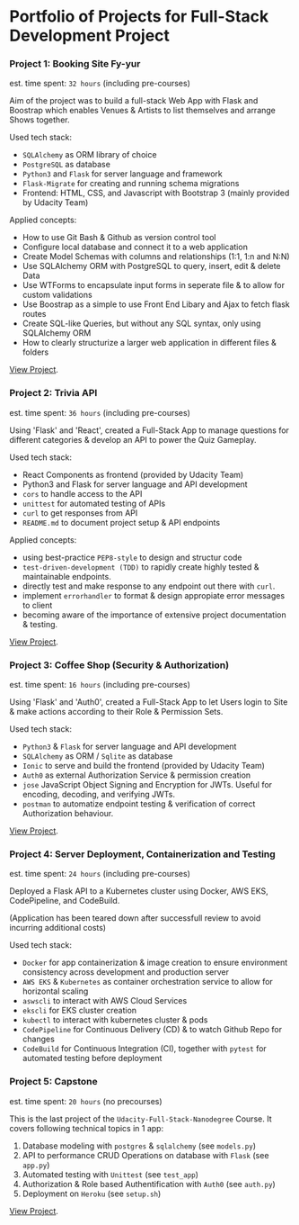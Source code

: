 # Portfolio of Projects for Full-Stack Development Project


### Project 1: Booking Site Fy-yur

est. time spent: `32 hours` (including pre-courses)

Aim of the project was to build a full-stack Web App with Flask and Boostrap which enables
Venues & Artists to list themselves and arrange Shows together.

Used tech stack:
- `SQLAlchemy` as ORM library of choice
- `PostgreSQL` as database
- `Python3` and `Flask` for server language and framework
- `Flask-Migrate` for creating and running schema migrations
- Frontend: HTML, CSS, and Javascript with Bootstrap 3 (mainly provided by Udacity Team)

Applied concepts:
- How to use Git Bash & Github as version control tool
- Configure local database and connect it to a web application
- Create Model Schemas with columns and relationships (1:1, 1:n and N:N)
- Use SQLAlchemy ORM with PostgreSQL to query, insert, edit & delete Data
- Use WTForms to encapsulate input forms in seperate file & to allow for custom validations
- Use Boostrap as a simple to use Front End Libary and Ajax to fetch flask routes
- Create SQL-like Queries, but without any SQL syntax, only using SQLAlchemy ORM
- How to clearly structurize a larger web application in different files & folders

[View Project](https://github.com/LiberalLion/Full-Stack-Development-Projects/tree/master/project01_fyyur).

### Project 2: Trivia API

est. time spent: `36 hours` (including pre-courses)

Using 'Flask' and 'React', created a Full-Stack App to manage questions
for different categories & develop an API to power the Quiz Gameplay.

Used tech stack:
- React Components as frontend (provided by Udacity Team)
- Python3 and Flask for server language and API development
- `cors` to handle access to the API
- `unittest` for automated testing of APIs
- `curl` to get responses from API
- `README.md` to document project setup & API endpoints

Applied concepts:
- using best-practice `PEP8-style` to design and structur code
- `test-driven-development (TDD)` to rapidly create highly tested & maintainable endpoints.
- directly test and make response to any endpoint out there with `curl`.
- implement `errorhandler` to format & design appropiate error messages to client
- becoming aware of the importance of extensive project documentation & testing.

[View Project](https://github.com/LiberalLion/Full-Stack-Development-Projects/tree/masters/project02_trivia_API/finished).

### Project 3: Coffee Shop (Security & Authorization)

est. time spent: `16 hours` (including pre-courses)

Using 'Flask' and 'Auth0', created a Full-Stack App to let Users
login to Site & make actions according to their Role & Permission Sets.

Used tech stack:
- `Python3` & `Flask` for server language and API development 
- `SQLAlchemy` as ORM / `Sqlite` as database
- `Ionic` to serve and build the frontend (provided by Udacity Team)
- `Auth0` as external Authorization Service & permission creation
- `jose` JavaScript Object Signing and Encryption for JWTs. Useful for encoding, decoding, and verifying JWTs.
- `postman` to automatize endpoint testing & verification of correct Authorization behaviour.

[View Project](https://github.com/LiberalLion/Full-Stack-Development-Projects/tree/master/project03_coffee_shop/finished).

### Project 4: Server Deployment, Containerization and Testing

est. time spent: `24 hours` (including pre-courses)

Deployed a Flask API to a Kubernetes cluster using Docker, AWS EKS, CodePipeline, and CodeBuild.

(Application has been teared down after successfull review to avoid incurring additional costs)



Used tech stack:
- `Docker` for app containerization & image creation to ensure environment consistency across development and production server
- `AWS EKS` & `Kubernetes` as container orchestration service to allow for horizontal scaling
- `aswscli` to interact with AWS Cloud Services
- `ekscli` for EKS cluster creation
- `kubectl` to interact with kubernetes cluster & pods
- `CodePipeline` for Continuous Delivery (CD) & to watch Github Repo for changes
- `CodeBuild` for Continuous Integration (CI), together with `pytest` for automated testing before deployment


### Project 5: Capstone

est. time spent: `20 hours` (no precourses)

This is the last project of the `Udacity-Full-Stack-Nanodegree` Course.
It covers following technical topics in 1 app:

1. Database modeling with `postgres` & `sqlalchemy` (see `models.py`)
2. API to performance CRUD Operations on database with `Flask` (see `app.py`)
3. Automated testing with `Unittest` (see `test_app`)
4. Authorization & Role based Authentification with `Auth0` (see `auth.py`)
5. Deployment on `Heroku` (see `setup.sh`)

[View Project](https://github.com/LiberalLion/Full-Stack-Development-Projects/tree/master/project05_capstone/finished).


